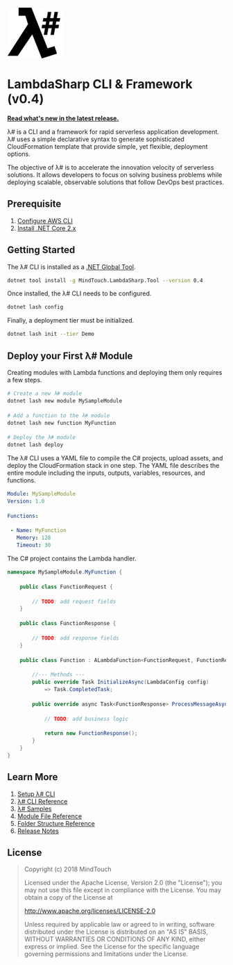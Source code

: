 ﻿![λ#](Docs/LambdaSharp_v2_small.png)

# LambdaSharp CLI & Framework (v0.4)

**[Read what's new in the latest release.](Docs/ReleaseNotes-Damo.md)**

λ# is a CLI and a framework for rapid serverless application development. λ# uses a simple declarative syntax to generate sophisticated CloudFormation template that provide simple, yet flexible, deployment options.

The objective of λ# is to accelerate the innovation velocity of serverless solutions. It allows developers to focus on solving business problems while deploying scalable, observable solutions that follow DevOps best practices.

## Prerequisite

1. [Configure AWS CLI](https://docs.aws.amazon.com/cli/latest/userguide/cli-chap-getting-started.html)
1. [Install .NET Core 2.x](https://www.microsoft.com/net/download)

## Getting Started

The λ# CLI is installed as a [.NET Global Tool](https://docs.microsoft.com/en-us/dotnet/core/tools/global-tools).

```bash
dotnet tool install -g MindTouch.LambdaSharp.Tool --version 0.4
```

Once installed, the λ# CLI needs to be configured.
```bash
dotnet lash config
```

Finally, a deployment tier must be initialized.
```bash
dotnet lash init --tier Demo
```

## Deploy your First λ# Module

Creating modules with Lambda functions and deploying them only requires a few steps.

```bash
# Create a new λ# module
dotnet lash new module MySampleModule

# Add a function to the λ# module
dotnet lash new function MyFunction

# Deploy the λ# module
dotnet lash deploy
```

The λ# CLI uses a YAML file to compile the C# projects, upload assets, and deploy the CloudFormation stack in one step. The YAML file describes the entire module including the inputs, outputs, variables, resources, and functions.

```yaml
Module: MySampleModule
Version: 1.0

Functions:

 - Name: MyFunction
   Memory: 128
   Timeout: 30
```

The C# project contains the Lambda handler.

```csharp
namespace MySampleModule.MyFunction {

    public class FunctionRequest {

        // TODO: add request fields
    }

    public class FunctionResponse {

        // TODO: add response fields
    }

    public class Function : ALambdaFunction<FunctionRequest, FunctionResponse> {

        //--- Methods ---
        public override Task InitializeAsync(LambdaConfig config)
            => Task.CompletedTask;

        public override async Task<FunctionResponse> ProcessMessageAsync(FunctionRequest request, ILambdaContext context) {

            // TODO: add business logic

            return new FunctionResponse();
        }
    }
}
```

## Learn More

1. [Setup λ# CLI](Bootstrap/)
1. [λ# CLI Reference](src/MindTouch.LambdaSharp.Tool/)
1. [λ# Samples](Samples/)
1. [Module File Reference](Docs/Module.md)
1. [Folder Structure Reference](Docs/FolderStructure.md)
1. [Release Notes](Docs/ReadMe.md)

## License

> Copyright (c) 2018 MindTouch
>
> Licensed under the Apache License, Version 2.0 (the "License");
> you may not use this file except in compliance with the License.
> You may obtain a copy of the License at
>
> http://www.apache.org/licenses/LICENSE-2.0
>
> Unless required by applicable law or agreed to in writing, software
> distributed under the License is distributed on an "AS IS" BASIS,
> WITHOUT WARRANTIES OR CONDITIONS OF ANY KIND, either express or implied.
> See the License for the specific language governing permissions and
> limitations under the License.
